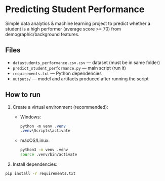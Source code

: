 # Predicting Student Performance

Simple data analytics & machine learning project to predict whether a student is a high performer
(average score >= 70) from demographic/background features.

## Files
- `datastudents_performance.csv.csv` — dataset (must be in same folder)
- `predict_student_performance.py` — main script (run it)
- `requirements.txt` — Python dependencies
- `outputs/` — model and artifacts produced after running the script

## How to run
1. Create a virtual environment (recommended):
   - Windows:
     ```powershell
     python -m venv .venv
     .venv\Scripts\activate
     ```
   - macOS/Linux:
     ```bash
     python3 -m venv .venv
     source .venv/bin/activate
     ```

2. Install dependencies:
```bash
pip install -r requirements.txt
